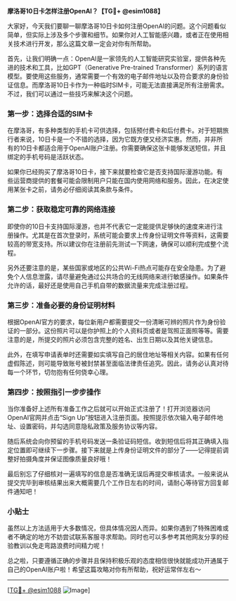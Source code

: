 **摩洛哥10日卡怎样注册OpenAI？【TG💪+ @esim1088】**

大家好，今天我们要聊一聊摩洛哥10日卡如何注册OpenAI的问题。这个问题看似简单，但实际上涉及多个步骤和细节。如果你对人工智能感兴趣，或者正在使用相关技术进行开发，那么这篇文章一定会对你有所帮助。

首先，让我们明确一点：OpenAI是一家领先的人工智能研究实验室，提供各种先进的技术和工具，比如GPT（Generative Pre-trained Transformer）系列的语言模型。要使用这些服务，通常需要一个有效的电子邮件地址以及符合要求的身份验证信息。而摩洛哥10日卡作为一种临时SIM卡，可能无法直接满足所有注册需求。不过，我们可以通过一些技巧来解决这个问题。

### 第一步：选择合适的SIM卡

在摩洛哥，有多种类型的手机卡可供选择，包括预付费卡和后付费卡。对于短期旅行者来说，10日卡是一个不错的选择，因为它既方便又经济实惠。然而，并非所有的10日卡都适合用于OpenAI账户注册。你需要确保这张卡能够发送短信，并且绑定的手机号码是活跃状态。

如果你已经购买了摩洛哥10日卡，接下来就要检查它是否支持国际漫游功能。有些运营商提供的套餐可能会限制用户只能在国内使用网络和服务。因此，在决定使用某张卡之前，请务必仔细阅读其条款与条件。

### 第二步：获取稳定可靠的网络连接

即使你的10日卡支持国际漫游，也并不代表它一定能提供足够快的速度来进行注册操作。尤其是在首次登录时，系统可能会要求上传身份证明文件等资料，这需要较高的带宽支持。所以建议你在注册前先测试一下网速，确保可以顺利完成整个流程。

另外还要注意的是，某些国家或地区的公共Wi-Fi热点可能存在安全隐患。为了避免个人信息泄露，请尽量避免通过公共场合的无线网络来进行敏感操作。如果条件允许的话，最好还是使用自己手机自带的数据流量来完成注册过程。

### 第三步：准备必要的身份证明材料

根据OpenAI官方的要求，每位新用户都需要提交一份清晰可辨的照片作为身份验证的一部分。这份照片可以是你护照上的个人资料页或者是驾照正面照等等。需要注意的是，所提交的照片必须包含完整的姓名、出生日期以及其他关键信息。

此外，在填写申请表单时还需要如实填写自己的居住地址等相关内容。如果有任何虚假陈述，则可能导致账号被封禁甚至面临法律责任追究。因此，请务必认真对待每一个环节，切勿抱有任何侥幸心理。

### 第四步：按照指引一步步操作

当你准备好上述所有准备工作之后就可以开始正式注册了！打开浏览器访问OpenAI官网并点击“Sign Up”按钮进入注册页面。按照提示依次输入电子邮件地址、设置密码，并勾选同意隐私政策及服务协议等内容。

随后系统会向你预留的手机号码发送一条验证码短信。收到短信后将其正确填入指定位置即可继续下一步骤。接下来就是上传身份证明文件的部分了——记得提前调整好拍摄角度并保证图像质量良好哦！

最后别忘了仔细核对一遍填写的信息是否准确无误后再提交审核请求。一般来说从提交完毕到审核结果出来大概需要几个工作日左右的时间，请耐心等待官方回复邮件通知吧！

### 小贴士

虽然以上方法适用于大多数情况，但具体情况因人而异。如果你遇到了特殊困难或者不确定的地方不妨尝试联系客服寻求帮助。同时也可以多参考其他网友分享的经验教训以免走弯路浪费时间精力呢！

总之啦，只要遵循正确的步骤并且保持积极乐观的态度相信很快就能成功开通属于自己的OpenAI账户啦！希望这篇攻略对你有所帮助，祝好运常伴左右～

---

[[TG💪+ @esim1088](https://t.me/s/esim1088) ![Image](https://i.postimg.cc/4NQfJmqS/Snipaste-2025-05-13-00-14-12.png)]